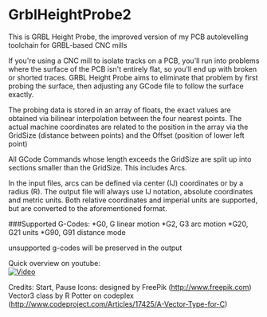 # GrblHeightProbe2

This is GRBL Height Probe, the improved version of my PCB autolevelling toolchain for GRBL-based CNC mills

If you're using a CNC mill to isolate tracks on a PCB, you'll run into problems where the surface of the PCB isn't entirely flat, so you'll end up with broken or shorted traces.
GRBL Height Probe aims to eliminate that problem by first probing the surface, then adjusting any GCode file to follow the surface exactly.

The probing data is stored in an array of floats, the exact values are obtained via bilinear interpolation between the four nearest points.
The actual machine coordinates are related to the position in the array via the GridSize (distance between points) and the Offset (position of lower left point)

All GCode Commands whose length exceeds the GridSize are split up into sections smaller than the GridSize. This includes Arcs.

In the input files, arcs can be defined via center (IJ) coordinates or by a radius (R).
The output file will always use IJ notation, absolute coordinates and metric units. Both relative coordinates and imperial units are supported, but are converted to the aforementioned format.

###Supported G-Codes:
*G0, G			linear motion
*G2, G3			arc motion
*G20, G21		units
*G90, G91		distance mode

unsupported g-codes will be preserved in the output

Quick overview on youtube:  
[![Video](http://img.youtube.com/vi/kzXzvcUAuus/0.jpg)](http://www.youtube.com/watch?v=kzXzvcUAuus)



Credits:
	Start, Pause Icons: designed by FreePik (http://www.freepik.com)
	Vector3 class by R Potter on codeplex (http://www.codeproject.com/Articles/17425/A-Vector-Type-for-C)
